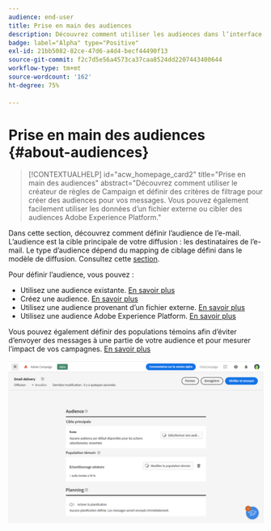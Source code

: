 ```yaml
---
audience: end-user
title: Prise en main des audiences
description: Découvrez comment utiliser les audiences dans l’interface utilisateur web de Campaign.
badge: label="Alpha" type="Positive"
exl-id: 21bb5082-82ce-47d6-a4d4-becf44490f13
source-git-commit: f2c7d5e56a4573ca37caa8524dd2207443400644
workflow-type: tm+mt
source-wordcount: '162'
ht-degree: 75%

---
```



# Prise en main des audiences {#about-audiences}

>[!CONTEXTUALHELP]
>id="acw_homepage_card2"
>title="Prise en main des audiences"
>abstract="Découvrez comment utiliser le créateur de règles de Campaign et définir des critères de filtrage pour créer des audiences pour vos messages. Vous pouvez également facilement utiliser les données d’un fichier externe ou cibler des audiences Adobe Experience Platform."

<!--
Audience only created for the delivery, not available later-->


<!--
Three ways:
* existing audience

Campaign or AEP Audiences

* create new on the fly

query like AEP segment builder (same component with campaign data)

* import from file

show use case with a new audience creation (or import from file?)

control groups like acc: exract, random, based on attribute
-->

Dans cette section, découvrez comment définir l’audience de l’e-mail. L’audience est la cible principale de votre diffusion : les destinataires de l’e-mail. Le type d’audience dépend du mapping de ciblage défini dans le modèle de diffusion. Consultez cette [section](../email/create-email.md).

Pour définir l’audience, vous pouvez :

* Utilisez une audience existante. [En savoir plus](add-audience.md)
* Créez une audience. [En savoir plus](segment-builder.md)
* Utilisez une audience provenant d’un fichier externe. [En savoir plus](file-audience.md)
* Utilisez une audience Adobe Experience Platform. [En savoir plus](aep-audience.md)

Vous pouvez également définir des populations témoins afin d’éviter d’envoyer des messages à une partie de votre audience et pour mesurer l’impact de vos campagnes. [En savoir plus](control-group.md)

![](assets/about-audience.png)
